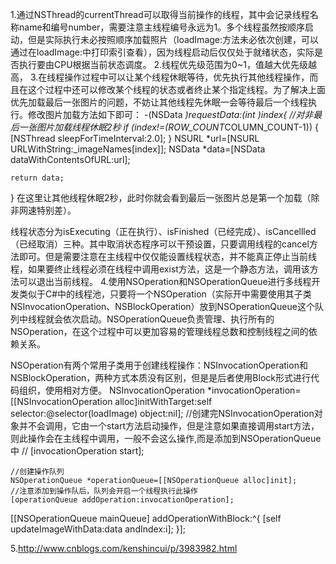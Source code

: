 1.通过NSThread的currentThread可以取得当前操作的线程，其中会记录线程名称name和编号number，需要注意主线程编号永远为1。多个线程虽然按顺序启动，但是实际执行未必按照顺序加载照片（loadImage:方法未必依次创建，可以通过在loadImage:中打印索引查看），因为线程启动后仅仅处于就绪状态，实际是否执行要由CPU根据当前状态调度。
2.线程优先级范围为0~1，值越大优先级越高，
3.在线程操作过程中可以让某个线程休眠等待，优先执行其他线程操作，而且在这个过程中还可以修改某个线程的状态或者终止某个指定线程。为了解决上面优先加载最后一张图片的问题，不妨让其他线程先休眠一会等待最后一个线程执行。修改图片加载方法如下即可：
-(NSData *)requestData:(int )index{
    //对非最后一张图片加载线程休眠2秒
    if (index!=(ROW_COUNT*COLUMN_COUNT-1)) {
        [NSThread sleepForTimeInterval:2.0];
    }
    NSURL *url=[NSURL URLWithString:_imageNames[index]];
    NSData *data=[NSData dataWithContentsOfURL:url];

    return data;
}
在这里让其他线程休眠2秒，此时你就会看到最后一张图片总是第一个加载（除非网速特别差）。

线程状态分为isExecuting（正在执行）、isFinished（已经完成）、isCancellled（已经取消）三种。其中取消状态程序可以干预设置，只要调用线程的cancel方法即可。但是需要注意在主线程中仅仅能设置线程状态，并不能真正停止当前线程，如果要终止线程必须在线程中调用exist方法，这是一个静态方法，调用该方法可以退出当前线程。
4.使用NSOperation和NSOperationQueue进行多线程开发类似于C#中的线程池，只要将一个NSOperation（实际开中需要使用其子类NSInvocationOperation、NSBlockOperation）放到NSOperationQueue这个队列中线程就会依次启动。NSOperationQueue负责管理、执行所有的NSOperation，在这个过程中可以更加容易的管理线程总数和控制线程之间的依赖关系。

NSOperation有两个常用子类用于创建线程操作：NSInvocationOperation和NSBlockOperation，两种方式本质没有区别，但是是后者使用Block形式进行代码组织，使用相对方便。
 NSInvocationOperation *invocationOperation=[[NSInvocationOperation alloc]initWithTarget:self selector:@selector(loadImage) object:nil];
    //创建完NSInvocationOperation对象并不会调用，它由一个start方法启动操作，但是注意如果直接调用start方法，则此操作会在主线程中调用，一般不会这么操作,而是添加到NSOperationQueue中
//    [invocationOperation start];
    
    //创建操作队列
    NSOperationQueue *operationQueue=[[NSOperationQueue alloc]init];
    //注意添加到操作队后，队列会开启一个线程执行此操作
    [operationQueue addOperation:invocationOperation];
 [[NSOperationQueue mainQueue] addOperationWithBlock:^{
        [self updateImageWithData:data andIndex:i];
    }];

5.http://www.cnblogs.com/kenshincui/p/3983982.html
